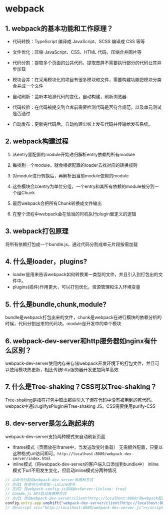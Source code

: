 # webpack

## 1. webpack的基本功能和工作原理？

- 代码转换：TypeScript 编译成 JavaScript、SCSS 编译成 CSS 等等

- 文件优化：压缩 JavaScript、CSS、HTML 代码，压缩合并图片等

- 代码分割：提取多个页面的公共代码、提取首屏不需要执行部分的代码让其异步加载

- 模块合并：在采用模块化的项目有很多模块和文件，需要构建功能把模块分类合并成一个文件

- 自动刷新：监听本地源代码的变化，自动构建，刷新浏览器

- 代码校验：在代码被提交到仓库前需要检测代码是否符合规范，以及单元测试是否通过

- 自动发布：更新完代码后，自动构建出线上发布代码并传输给发布系统。

## 2. webpack构建过程

1. 从entry里配置的module开始递归解析entry依赖的所有module

2. 每找到一个module，就会根据配置的loader去找对应的转换规则

3. 对module进行转换后，再解析出当前module依赖的module

4. 这些模块会以entry为单位分组，一个entry和其所有依赖的module被分到一个组Chunk

5. 最后webpack会把所有Chunk转换成文件输出

6. 在整个流程中webpack会在恰当的时机执行plugin里定义的逻辑

## 3. webpack打包原理

将所有依赖打包成一个bundle.js，通过代码分割成单元片段按需加载

## 4. 什么是loader，plugins?

- loader是用来告诉webpack如何转换某一类型的文件，并且引入到打包出的文件中。
- plugins(插件)作用更大，可以打包优化，资源管理和注入环境变量

## 5. 什么是bundle,chunk,module?

bundle是webpack打包出来的文件，chunk是webpack在进行模块的依赖分析的时候，代码分割出来的代码块。module是开发中的单个模块

## 6. webpack-dev-server和http服务器如nginx有什么区别？

webpack-dev-server使用内存来存储webpack开发环境下的打包文件，并且可以使用模块热更新，相比传统http服务器开发更加简单高效

## 7. 什么是Tree-shaking？CSS可以Tree-shaking？

Tree-shaking是指在打包中取出那些引入了但在代码中没有被用到的死代码。webpack中通过uglifysPlugin来Tree-shaking JS。CSS需要使用purify-CSS

## 8. dev-server是怎么跑起来的

webpack-dev-server支持两种模式来自动刷新页面

- iframe模式（页面放在iframe中，当发送改变时重载） 无需额外配置，只要以这种格式url访问即可。`http://localhost:8080/webpack-dev-server/index.html`
- inline模式（将webpack-dev-server的客户端入口添加到bundle中） inline模式下url不用发生变化，但启动inline模式分两种情况

```javascript
// 以命令行启动webpack-dev-server有两种方式
// 方式1 在命令行中添加--inline命令
// 方式2 在webpack-config.js添加devServer:{inline: true}
// 以node.js API启动有两种方式
// 方式1 添加webpack-dev-server/client?http://localhost:8080/到webpack配置的entry入口点
config.entry.app.unshift("webpack-dev-server/client?http://localhost:8080/");
// 将<script src="http://localhost:8080/webpack-dev-server.js"></script>添加到html文件中
```